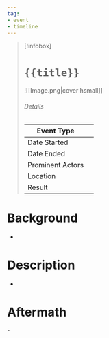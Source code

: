 ```yaml
---
tag:
- event
- timeline
---
```

<span 
	  class='ob-timelines' 
	  data-date='2000-10-10-00' 
	  data-title='{{title}}' 
	  data-class='orange' 
	  data-img = 'Timeline Example/Timeline_2.jpg' 
	  data-type='range' 
	  data-end='2000-10-20-00'> 
</span>
> [!infobox]
> # `{{title}}`
> ![[Image.png|cover hsmall]]
> ###### Details
> | Event Type |  |
> | ---- | ---- |
> | Date Started |  |
> | Date Ended |  |
> | Prominent Actors |  |
> | Location |  |
> | Result |  |
# Background
-
# Description
-
# Aftermath
	-
